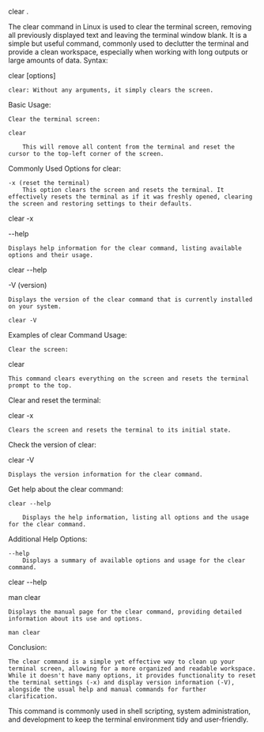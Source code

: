 clear .


The clear command in Linux is used to clear the terminal screen, removing all previously displayed text and leaving the terminal window blank. It is a simple but useful command, commonly used to declutter the terminal and provide a clean workspace, especially when working with long outputs or large amounts of data.
Syntax:

clear [options]

    clear: Without any arguments, it simply clears the screen.

Basic Usage:

    Clear the terminal screen:

    clear

        This will remove all content from the terminal and reset the cursor to the top-left corner of the screen.

Commonly Used Options for clear:

    -x (reset the terminal)
        This option clears the screen and resets the terminal. It effectively resets the terminal as if it was freshly opened, clearing the screen and restoring settings to their defaults.

clear -x

--help

    Displays help information for the clear command, listing available options and their usage.

clear --help

-V (version)

    Displays the version of the clear command that is currently installed on your system.

    clear -V

Examples of clear Command Usage:

    Clear the screen:

clear

    This command clears everything on the screen and resets the terminal prompt to the top.

Clear and reset the terminal:

clear -x

    Clears the screen and resets the terminal to its initial state.

Check the version of clear:

clear -V

    Displays the version information for the clear command.

Get help about the clear command:

    clear --help

        Displays the help information, listing all options and the usage for the clear command.

Additional Help Options:

    --help
        Displays a summary of available options and usage for the clear command.

clear --help

man clear

    Displays the manual page for the clear command, providing detailed information about its use and options.

    man clear

Conclusion:

    The clear command is a simple yet effective way to clean up your terminal screen, allowing for a more organized and readable workspace.
    While it doesn't have many options, it provides functionality to reset the terminal settings (-x) and display version information (-V), alongside the usual help and manual commands for further clarification.

This command is commonly used in shell scripting, system administration, and development to keep the terminal environment tidy and user-friendly.

